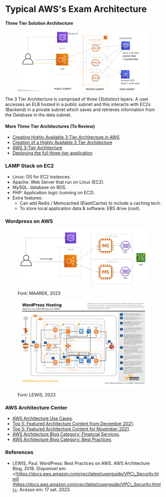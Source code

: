 # Typical AWS's Exam Architecture

#### Three Tier Solution Architecture

<figure><img src="../../.gitbook/assets/image (81).png" alt=""><figcaption></figcaption></figure>

The 3 Tier Architecture is comprised of three (3)distinct layers. A user accesses an ELB hosted in a public subnet and this interacts with EC2s (Backend) in a private subnet which saves and retrieves information from the Database in the data subnet.

#### More Three Tier Architectures (To Review)

* [Creating Highly Available 3-Tier Architecture in AWS](https://blog.devgenius.io/creating-highly-available-3-tier-architecture-in-aws-ba429dbffcda)
* [Creation of a Highly Available 3 Tier Architecture](https://aws.plainenglish.io/creation-of-a-highly-available-3-tier-architecture-30b2be0a871e)
* [AWS 3-Tier Architecture](https://awstip.com/aws-3-tier-architecture-4b0004960f4)
* [Deploying the full three-tier application](https://dev.to/eelayoubi/building-a-ha-aws-architecture-using-terraform-part-2-30gm)



### LAMP Stack on EC2

* Linux: OS for EC2 instances.
* Apache: Web Server that run on Linux (EC2).
* MySQL: database on RDS.
* PHP: Application logic (running on EC2).
* Extra features:
  * Can add Redis / Memcached (ElastiCache) to include a caching tech.
  * To store local application data & software: EBS drive (root).

### Wordpress on AWS

<figure><img src="../../.gitbook/assets/image (83).png" alt=""><figcaption><p>Font: MAAREK, 2023</p></figcaption></figure>

<figure><img src="../../.gitbook/assets/image (82).png" alt=""><figcaption><p>Font: LEWIS, 2023</p></figcaption></figure>

### AWS Architecture Center

* [AWS Architecture Use Cases](https://aws.amazon.com/architecture/reference-architecture-diagrams/?solutions-all.sort-by=item.additionalFields.sortDate\&solutions-all.sort-order=desc\&whitepapers-main.sort-by=item.additionalFields.sortDate\&whitepapers-main.sort-order=desc\&awsf.whitepapers-tech-category=\*all\&awsf.whitepapers-industries=\*all).
* [Top 5: Featured Architecture Content from December 2021](https://aws.amazon.com/blogs/architecture/top-5-featured-architecture-content-for-november/).
* [Top 5: Featured Architecture Content for November 2021](https://aws.amazon.com/blogs/architecture/top-5-featured-architecture-content-for-november/).
* [AWS Architecture Blog Category: Financial Services](https://aws.amazon.com/blogs/architecture/category/industries/financial-services/).
* [AWS Architecture Blog Category: Best Practices](https://aws.amazon.com/blogs/architecture/category/post-types/best-practices/).

### References

* LEWIS, Paul. WordPress: Best Practices on AWS. AWS Architecture Blog, 2018. Disponível em: <[https://docs.aws.amazon.com/vpc/latest/userguide/VPC\_Security.html](https://docs.aws.amazon.com/vpc/latest/userguide/VPC\_Security.html)>. Acesso em: 17 set. 2023.
